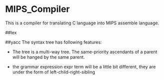# MIPS_Compiler
This is a compiler for translating C language into MIPS assemble language.

##lex

##yacc
The syntax tree has following features:

* The tree is a multi-way tree. The same-priority ascendants of a parent will be hanged by the same parent.

* the grammar expression expr term will be a little bit different, they are under the form of left-child-right-sibling

